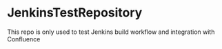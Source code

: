 # JenkinsTestRepository
This repo is only used to test Jenkins build workflow and integration with Confluence

